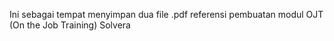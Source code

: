Ini sebagai tempat menyimpan dua file .pdf referensi pembuatan modul OJT (On the Job Training) Solvera
